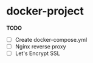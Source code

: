 # docker-project

**TODO**

- [ ]  Create docker-compose.yml
- [ ]  Nginx reverse proxy
- [ ]  Let's Encrypt SSL